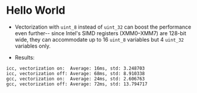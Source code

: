 # Hello World

* Vectorization with `uint_8` instead of `uint_32` can boost the performance even further--
since Intel's SIMD registers (XMM0–XMM7) are 128-bit wide, they can accommodate up to 16 `uint_8` variables but
4 `uint_32` variables only.

* Results:
```
icc, vectorization on:  Average: 16ms, std: 3.248703
icc, vectorization off: Average: 68ms, std: 8.910338
gcc, vectorization on:  Average: 24ms, std: 2.606763
gcc, vectorization off: Average: 72ms, std: 13.794717
```